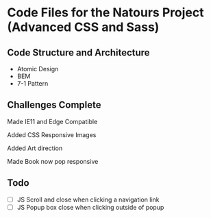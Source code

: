 # Code Files for the Natours Project (Advanced CSS and Sass)

## Code Structure and Architecture

- Atomic Design
- BEM
- 7-1 Pattern

## Challenges Complete

Made IE11 and Edge Compatible

Added CSS Responsive Images

Added Art direction

Made Book now pop responsive

## Todo

- [ ] JS Scroll and close when clicking a navigation link
- [ ] JS Popup box close when clicking outside of popup
